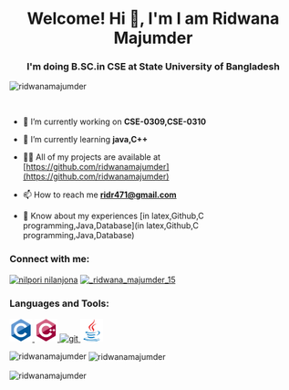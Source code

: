 <h1 align="center">Welcome! Hi 👋, I'm I am Ridwana Majumder</h1>
<h3 align="center">I'm doing B.SC.in CSE at State University of Bangladesh</h3>

<p align="left"> <img src="https://komarev.com/ghpvc/?username=ridwanamajumder&label=Profile%20views&color=0e75b6&style=flat" alt="ridwanamajumder" /> </p>

<p align="left"> <a href="https://twitter.com/" target="blank"><img src="https://img.shields.io/twitter/follow/?logo=twitter&style=for-the-badge" alt="" /></a> </p>

- 🔭 I’m currently working on **CSE-0309,CSE-0310**

- 🌱 I’m currently learning **java,C++**

- 👨‍💻 All of my projects are available at [https://github.com/ridwanamajumder](https://github.com/ridwanamajumder)

- 📫 How to reach me **ridr471@gmail.com**

- 📄 Know about my experiences [in latex,Github,C programming,Java,Database](in latex,Github,C programming,Java,Database)

<h3 align="left">Connect with me:</h3>
<p align="left">
<a href="https://fb.com/nilpori nilanjona" target="blank"><img align="center" src="https://raw.githubusercontent.com/rahuldkjain/github-profile-readme-generator/master/src/images/icons/Social/facebook.svg" alt="nilpori nilanjona" height="30" width="40" /></a>
<a href="https://instagram.com/_ridwana_majumder_15" target="blank"><img align="center" src="https://raw.githubusercontent.com/rahuldkjain/github-profile-readme-generator/master/src/images/icons/Social/instagram.svg" alt="_ridwana_majumder_15" height="30" width="40" /></a>
</p>

<h3 align="left">Languages and Tools:</h3>
<p align="left"> <a href="https://www.cprogramming.com/" target="_blank"> <img src="https://raw.githubusercontent.com/devicons/devicon/master/icons/c/c-original.svg" alt="c" width="40" height="40"/> </a> <a href="https://www.w3schools.com/cpp/" target="_blank"> <img src="https://raw.githubusercontent.com/devicons/devicon/master/icons/cplusplus/cplusplus-original.svg" alt="cplusplus" width="40" height="40"/> </a> <a href="https://git-scm.com/" target="_blank"> <img src="https://www.vectorlogo.zone/logos/git-scm/git-scm-icon.svg" alt="git" width="40" height="40"/> </a> <a href="https://www.java.com" target="_blank"> <img src="https://raw.githubusercontent.com/devicons/devicon/master/icons/java/java-original.svg" alt="java" width="40" height="40"/> </a> </p>

<p><img align="left" src="https://github-readme-stats.vercel.app/api/top-langs?username=ridwanamajumder&show_icons=true&locale=en&layout=compact" alt="ridwanamajumder" /></p>

<p>&nbsp;<img align="center" src="https://github-readme-stats.vercel.app/api?username=ridwanamajumder&show_icons=true&locale=en" alt="ridwanamajumder" /></p>

<p><img align="center" src="https://github-readme-streak-stats.herokuapp.com/?user=ridwanamajumder&" alt="ridwanamajumder" /></p>
